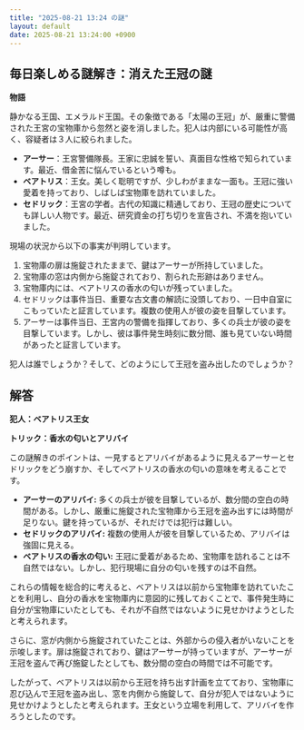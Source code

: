 ```yaml
---
title: "2025-08-21 13:24 の謎"
layout: default
date: 2025-08-21 13:24:00 +0900
---
```

## 毎日楽しめる謎解き：消えた王冠の謎

**物語**

静かなる王国、エメラルド王国。その象徴である「太陽の王冠」が、厳重に警備された王宮の宝物庫から忽然と姿を消しました。犯人は内部にいる可能性が高く、容疑者は３人に絞られました。

*   **アーサー**：王宮警備隊長。王家に忠誠を誓い、真面目な性格で知られています。最近、借金苦に悩んでいるという噂も。
*   **ベアトリス**：王女。美しく聡明ですが、少しわがままな一面も。王冠に強い愛着を持っており、しばしば宝物庫を訪れていました。
*   **セドリック**：王宮の学者。古代の知識に精通しており、王冠の歴史についても詳しい人物です。最近、研究資金の打ち切りを宣告され、不満を抱いていました。

現場の状況から以下の事実が判明しています。

1.  宝物庫の扉は施錠されたままで、鍵はアーサーが所持していました。
2.  宝物庫の窓は内側から施錠されており、割られた形跡はありません。
3.  宝物庫内には、ベアトリスの香水の匂いが残っていました。
4.  セドリックは事件当日、重要な古文書の解読に没頭しており、一日中自室にこもっていたと証言しています。複数の使用人が彼の姿を目撃しています。
5.  アーサーは事件当日、王宮内の警備を指揮しており、多くの兵士が彼の姿を目撃しています。しかし、彼は事件発生時刻に数分間、誰も見ていない時間があったと証言しています。

犯人は誰でしょうか？そして、どのようにして王冠を盗み出したのでしょうか？

## 解答

**犯人：ベアトリス王女**

**トリック：香水の匂いとアリバイ**

この謎解きのポイントは、一見するとアリバイがあるように見えるアーサーとセドリックをどう崩すか、そしてベアトリスの香水の匂いの意味を考えることです。

*   **アーサーのアリバイ:** 多くの兵士が彼を目撃しているが、数分間の空白の時間がある。しかし、厳重に施錠された宝物庫から王冠を盗み出すには時間が足りない。鍵を持っているが、それだけでは犯行は難しい。
*   **セドリックのアリバイ:** 複数の使用人が彼を目撃しているため、アリバイは強固に見える。
*   **ベアトリスの香水の匂い:** 王冠に愛着があるため、宝物庫を訪れることは不自然ではない。しかし、犯行現場に自分の匂いを残すのは不自然。

これらの情報を総合的に考えると、ベアトリスは以前から宝物庫を訪れていたことを利用し、自分の香水を宝物庫内に意図的に残しておくことで、事件発生時に自分が宝物庫にいたとしても、それが不自然ではないように見せかけようとしたと考えられます。

さらに、窓が内側から施錠されていたことは、外部からの侵入者がいないことを示唆します。扉は施錠されており、鍵はアーサーが持っていますが、アーサーが王冠を盗んで再び施錠したとしても、数分間の空白の時間では不可能です。

したがって、ベアトリスは以前から王冠を持ち出す計画を立てており、宝物庫に忍び込んで王冠を盗み出し、窓を内側から施錠して、自分が犯人ではないように見せかけようとしたと考えられます。王女という立場を利用して、アリバイを作ろうとしたのです。
